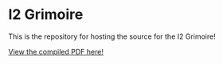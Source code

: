 # I2 Grimoire

This is the repository for hosting the source for the I2 Grimoire!

[View the compiled PDF here!](https://grimoire.uw-i2.org)
